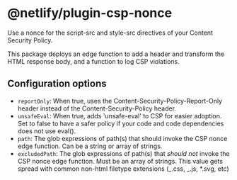 # @netlify/plugin-csp-nonce

Use a nonce for the script-src and style-src directives of your Content Security Policy.

This package deploys an edge function to add a header and transform the HTML response body, and a function to log CSP violations.

## Configuration options

- `reportOnly`: When true, uses the Content-Security-Policy-Report-Only header instead of the Content-Security-Policy header.
- `unsafeEval`: When true, adds 'unsafe-eval' to CSP for easier adoption. Set to false to have a safer policy if your code and code dependencies does not use eval().
- `path`: The glob expressions of path(s) that should invoke the CSP nonce edge function. Can be a string or array of strings.
- `excludedPath`: The glob expressions of path(s) that _should not_ invoke the CSP nonce edge function. Must be an array of strings. This value gets spread with common non-html filetype extensions (_.css, _.js, \*.svg, etc)
